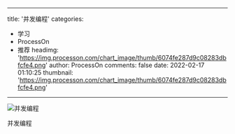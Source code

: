 
---
title: '并发编程'
categories: 
 - 学习
 - ProcessOn
 - 推荐
headimg: 'https://img.processon.com/chart_image/thumb/6074fe287d9c08283dbfcfe4.png'
author: ProcessOn
comments: false
date: 2022-02-17 01:10:25
thumbnail: 'https://img.processon.com/chart_image/thumb/6074fe287d9c08283dbfcfe4.png'
---

<div>   
<img class="thumb" alt="并发编程" src="https://img.processon.com/chart_image/thumb/6074fe287d9c08283dbfcfe4.png" referrerpolicy="no-referrer">
<p>并发编程</p>  
</div>
            